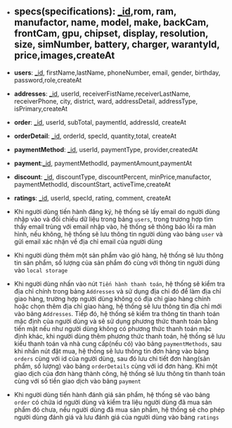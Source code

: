 - **specs**(specifications): <ins>_id</ins>,rom, ram, manufactor,  name, model, make, backCam, frontCam, gpu, chipset, display, resolution, size, simNumber, battery, charger, warantyId, price,images,createAt
    - 

- **users**: <ins>_id</ins>, firstName,lastName, phoneNumber, email, gender, birthday, password,role,createAt

- **addresses**: <ins>_id</ins>, userId, receiverFistName,receiverLastName, receiverPhone, city, district, ward, addressDetail, addressType, isPrimary,createAt

- **order**: <ins>_id</ins>, userId, subTotal, paymentId, addressId, createAt

- **orderDetail**: <ins>_id</ins>, orderId, specId, quantity,total, createAt

- **paymentMethod**: <ins>_id</ins>, userId, paymentType, provider,createdAt

- **payment**:<ins>_id</ins>, paymentMethodId, paymentAmount,paymentAt

- **discount**: <ins>_id</ins>, discountType, discountPercent, minPrice,manufactor, paymentMethodId, discountStart, activeTime,createAt

- **ratings**: <ins>_id</ins>, userId, specId, rating, comment, createAt

- Khi người dùng tiến hành đăng ký, hệ thống sẽ lấy email do người dùng nhập vào và đối chiếu dữ liệu trong bảng `users`, trong trương hợp tìm thấy email trùng với email nhập vào, hệ thống sẽ thông báo lỗi ra màn hình, nếu không, hệ thống sẽ lưu thông tin người dùng vào bảng `user` và gửi email xác nhận về địa chỉ email của người dùng

- Khi người dùng thêm một sản phẩm vào giỏ hàng, hệ thống sẽ lưu thông tin sản phẩm, số lượng của sản phẩm đó cùng với thông tin người dùng vào `local storage`

- Khi người dùng nhấn vào nút `Tiến hành thanh toán`, hệ thống sẽ kiểm tra địa chỉ chính trong bảng `Addresses` và sử dụng địa chỉ đó để làm địa chỉ giao hàng, trường hợp người dùng không có địa chỉ giao hàng chính hoặc chọn thêm địa chỉ giao hàng, hệ thống sẽ lưu thông tin địa chỉ mới vào bảng `Addresses`. Tiếp đó, hệ thống sẽ kiểm tra thông tin thanh toán mặc định của người dùng và sẽ sử dụng phương thức thanh toán bằng tiền mặt nếu như người dùng không có phương thức thanh toán mặc định khác, khi người dùng thêm phương thức thanh toán, hệ thống sẽ lưu kiểu thanh toán và nhà cung cấp(nếu có) vào bảng `paymentMethods`, sau khi nhấn nút đặt mua, hệ thống sẽ lưu thông tin đơn hàng vào bảng `orders` cùng với id của người dùng, sau đó lưu chi tiết đơn hàng(sản phẩm, số lượng) vào bảng `orderDetails` cùng với id đơn hàng. Khi một giao dịch của đơn hàng thành công, hệ thống sẽ lưu thông tin thanh toán cùng với số tiền giao dịch vào bảng `payment`

- Khi người dùng tiến hành đánh giá sản phẩm, hệ thống sẽ vào bảng `order` có chứa id người dùng và kiểm tra liệu người dùng đã mua sản phẩm đó chưa, nếu người dùng đã mua sản phẩm, hệ thống sẽ cho phép người dùng đánh giá và lưu đánh giá của người dùng vào bảng `ratings`
